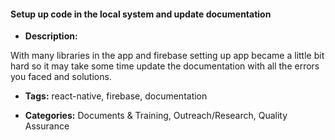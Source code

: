 #### Setup up code in the local system and update documentation


- **Description:**

With many libraries in the app and firebase setting up app became a little bit hard so it may take some time update the documentation with all the errors  you faced and solutions.

- **Tags:** react-native, firebase, documentation

- **Categories:** Documents & Training, Outreach/Research, Quality Assurance

